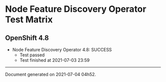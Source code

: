 
Node Feature Discovery Operator Test Matrix
===========================================

OpenShift 4.8
-------------


* Node Feature Discovery Operator 4.8: SUCCESS
  - Test passed
  - Test finished at 2021-07-03 23:59


---
Document generated on 2021-07-04 04h52.
